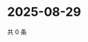 # 2025-08-29

共 0 条

<!-- BEGIN ZHIHUQUESTIONS -->
<!-- 最后更新时间 Fri Aug 29 2025 15:11:13 GMT+0800 (China Standard Time) -->

<!-- END ZHIHUQUESTIONS -->
